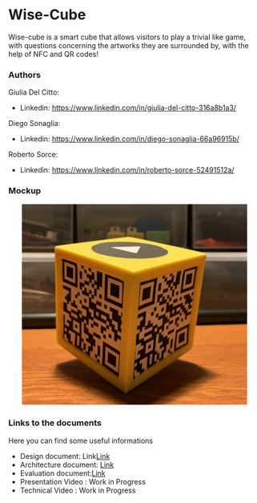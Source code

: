 # Wise-Cube 
Wise-cube is a smart cube that allows visitors to play a trivial like game, with questions concerning the artworks they are surrounded by, with the help of NFC and QR codes!

### Authors

Giulia Del Citto:  
 - Linkedin: https://www.linkedin.com/in/giulia-del-citto-316a8b1a3/
 
Diego Sonaglia:  
 - Linkedin: https://www.linkedin.com/in/diego-sonaglia-66a96915b/
 
Roberto Sorce:  
 - Linkedin: https://www.linkedin.com/in/roberto-sorce-52491512a/

### Mockup
<p align="center">
 <img src="mockup/cube-picture.jpg" width="450" )
</p>


### Links to the documents

Here you can find some useful informations

- Design document: Link[Link](Design/README.md)
- Architecture document: [Link](Architecture/README.md)  
- Evaluation document:[Link](Evaluation/README.md)  
- Presentation Video : Work in Progress
- Technical Video : Work in Progress


          
